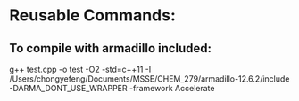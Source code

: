 # Reusable Commands: 

## To compile with armadillo included: 
g++ test.cpp -o test -O2 -std=c++11 -I /Users/chongyefeng/Documents/MSSE/CHEM_279/armadillo-12.6.2/include -DARMA_DONT_USE_WRAPPER -framework Accelerate